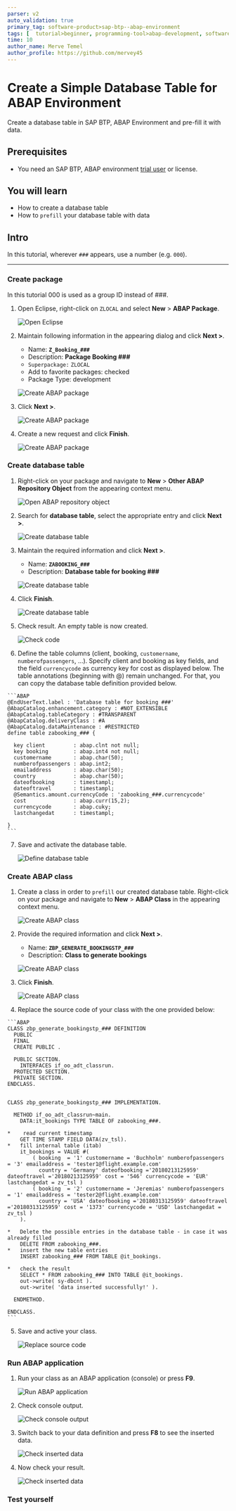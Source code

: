 ```yaml
---
parser: v2
auto_validation: true
primary_tag: software-product>sap-btp--abap-environment
tags: [  tutorial>beginner, programming-tool>abap-development, software-product>sap-business-technology-platform ]
time: 10
author_name: Merve Temel
author_profile: https://github.com/mervey45
---
```


# Create a Simple Database Table for ABAP Environment
<!-- description --> Create a database table in SAP BTP, ABAP Environment and pre-fill it with data.

## Prerequisites  
- You need an SAP BTP, ABAP environment [trial user](abap-environment-trial-onboarding) or license.

## You will learn
- How to create a database table
- How to `prefill` your database table with data

## Intro
In this tutorial, wherever `###` appears, use a number (e.g. `000`).

---

### Create package

In this tutorial 000 is used as a group ID instead of ###.

  1. Open Eclipse, right-click on `ZLOCAL` and select **New** > **ABAP Package**.

      ![Open Eclipse](package.png)

  2. Maintain following information in the appearing dialog and  click **Next >**.

      - Name: **`Z_Booking_###`**
      - Description: **Package Booking ###**
      - `Superpackage:` `ZLOCAL`
      - Add to favorite packages: checked
      - Package Type: development

      ![Create ABAP package](package2.png) 

  3. Click **Next >**.

      ![Create ABAP package](package3.png)

  4. Create a new request and click **Finish**.

      ![Create ABAP package](package4.png)


### Create database table

  1. Right-click on your package and navigate to **New** > **Other ABAP Repository Object** from the appearing context menu.

      ![Open ABAP repository object](table.png)

  2. Search for **database table**, select the appropriate entry and click **Next >**.

      ![Create database table](table2.png)

  3. Maintain the required information and click **Next >**.

      - Name: **`ZABOOKING_###`**
      - Description: **Database table for booking ###**

      ![Create database table](table3.png)

  5. Click **Finish**.

      ![Create database table](table4.png)

  6. Check result. An empty table is now created.

      ![Check code](table5.png)


  6. Define the table columns (client, booking, `customername`, `numberofpassengers`, …). Specify client and booking as key fields, and the field `currencycode` as currency key for cost as displayed below. The table annotations (beginning with @) remain unchanged. For that, you can copy the database table definition provided below.

    ```ABAP
    @EndUserText.label : 'Database table for booking ###'
    @AbapCatalog.enhancement.category : #NOT_EXTENSIBLE
    @AbapCatalog.tableCategory : #TRANSPARENT
    @AbapCatalog.deliveryClass : #A
    @AbapCatalog.dataMaintenance : #RESTRICTED
    define table zabooking_### {

      key client         : abap.clnt not null;
      key booking        : abap.int4 not null;
      customername       : abap.char(50);
      numberofpassengers : abap.int2;
      emailaddress       : abap.char(50);
      country            : abap.char(50);
      dateofbooking      : timestampl;
      dateoftravel       : timestampl;
      @Semantics.amount.currencyCode : 'zabooking_###.currencycode'
      cost               : abap.curr(15,2);
      currencycode       : abap.cuky;
      lastchangedat      : timestampl;

    }
    ```

  7. Save and activate the database table.

      ![Define database table](saveandactivate.png)


### Create ABAP class

  1. Create a class in order to `prefill` our created database table. Right-click on your package and navigate to **New** > **ABAP Class** in the appearing context menu.

      ![Create ABAP class](class.png)

  2. Provide the required information and click **Next >**.

      - Name: **`ZBP_GENERATE_BOOKINGSTP_###`**
      - Description: **Class to generate bookings**

      ![Create ABAP class](class2.png)

  3. Click **Finish**.

      ![Create ABAP class](class3.png)

  4. Replace the source code of your class with the one provided below:

    ```ABAP
    CLASS zbp_generate_bookingstp_### DEFINITION
      PUBLIC
      FINAL
      CREATE PUBLIC .

      PUBLIC SECTION.
        INTERFACES if_oo_adt_classrun.
      PROTECTED SECTION.
      PRIVATE SECTION.
    ENDCLASS.


    CLASS zbp_generate_bookingstp_### IMPLEMENTATION.

      METHOD if_oo_adt_classrun~main.
        DATA:it_bookings TYPE TABLE OF zabooking_###.

    *    read current timestamp
        GET TIME STAMP FIELD DATA(zv_tsl).
    *   fill internal table (itab)
        it_bookings = VALUE #(
            ( booking  = '1' customername = 'Buchholm' numberofpassengers = '3' emailaddress = 'tester1@flight.example.com'
              country = 'Germany' dateofbooking ='20180213125959' dateoftravel ='20180213125959' cost = '546' currencycode = 'EUR' lastchangedat = zv_tsl )
            ( booking  = '2' customername = 'Jeremias' numberofpassengers = '1' emailaddress = 'tester2@flight.example.com'
              country = 'USA' dateofbooking ='20180313125959' dateoftravel ='20180313125959' cost = '1373' currencycode = 'USD' lastchangedat = zv_tsl )
        ).

    *   Delete the possible entries in the database table - in case it was already filled
        DELETE FROM zabooking_###.
    *   insert the new table entries
        INSERT zabooking_### FROM TABLE @it_bookings.

    *   check the result
        SELECT * FROM zabooking_### INTO TABLE @it_bookings.
        out->write( sy-dbcnt ).
        out->write( 'data inserted successfully!' ).

      ENDMETHOD.

    ENDCLASS.
    ```

  5. Save and active your class.

      ![Replace source code](saveandactivate.png)


### Run ABAP application

  1. Run your class as an ABAP application (console) or press **F9**.

      ![Run ABAP application](class5.png)

  2. Check console output.

      ![Check console output](result.png)

  3. Switch back to your data definition and press **F8** to see the inserted data.

      ![Check inserted data](result2.png)

  4. Now check your result.

      ![Check inserted data](result3.png)


### Test yourself
